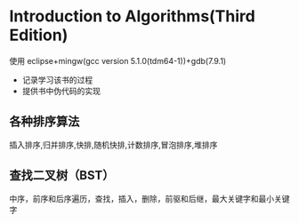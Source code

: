 # Introduction to Algorithms(Third Edition)  
使用 eclipse+mingw(gcc version 5.1.0(tdm64-1))+gdb(7.9.1)

- 记录学习该书的过程 
- 提供书中伪代码的实现

## 各种排序算法
 
  插入排序,归并排序,快排,随机快排,计数排序,冒泡排序,堆排序

## 查找二叉树（BST）

  中序，前序和后序遍历，查找，插入，删除，前驱和后继，最大关键字和最小关键字


